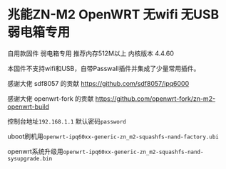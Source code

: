 # 兆能ZN-M2 OpenWRT 无wifi 无USB 弱电箱专用

自用款固件 弱电箱专用 推荐内存512M以上 内核版本 4.4.60

本固件不支持wifi和USB，自带Passwall插件并集成了少量常用插件。

感谢大佬 sdf8057 的贡献 https://github.com/sdf8057/ipq6000

感谢大佬 openwrt-fork 的贡献 https://github.com/openwrt-fork/zn-m2-openwrt-build

控制台地址`192.168.1.1` 默认密码`password`

uboot刷机用`openwrt-ipq60xx-generic-zn_m2-squashfs-nand-factory.ubi`

openwrt系统升级用`openwrt-ipq60xx-generic-zn_m2-squashfs-nand-sysupgrade.bin`
